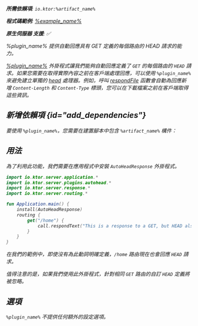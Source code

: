 [//]: # (title: AutoHeadResponse)

<var name="plugin_name" value="AutoHeadResponse"/>
<var name="artifact_name" value="ktor-server-auto-head-response"/>
<primary-label ref="server-plugin"/>

<tldr>
<p>
<b>所需依賴項</b>: <code>io.ktor:%artifact_name%</code>
</p>
<var name="example_name" value="autohead"/>
<p>
    <b>程式碼範例</b>:
    <a href="https://github.com/ktorio/ktor-documentation/tree/%ktor_version%/codeSnippets/snippets/%example_name%">
        %example_name%
    </a>
</p>
<p>
    <b><Links href="/ktor/server-native" summary="Ktor 支援 Kotlin/Native，並允許您在沒有額外執行時或虛擬機器下執行伺服器。">原生伺服器</Links> 支援</b>: ✅
</p>
</tldr>

<link-summary>
%plugin_name% 提供自動回應具有 GET 定義的每個路由的 HEAD 請求的能力。
</link-summary>

[%plugin_name%](https://api.ktor.io/ktor-server/ktor-server-plugins/ktor-server-auto-head-response/io.ktor.server.plugins.autohead/-auto-head-response.html) 外掛程式讓我們能夠自動回應定義了 `GET` 的每個路由的 `HEAD` 請求。如果您需要在取得實際內容之前在客戶端處理回應，可以使用 `%plugin_name%` 來避免建立單獨的 [head](server-routing.md#define_route) 處理器。例如，呼叫 [respondFile](server-responses.md#file) 函數會自動為回應新增 `Content-Length` 和 `Content-Type` 標頭，您可以在下載檔案之前在客戶端取得這些資訊。

## 新增依賴項 {id="add_dependencies"}

<p>
    要使用 <code>%plugin_name%</code>，您需要在建置腳本中包含 <code>%artifact_name%</code> 構件：
</p>
<Tabs group="languages">
    <TabItem title="Gradle (Kotlin)" group-key="kotlin">
        <code-block lang="Kotlin" code="            implementation(&quot;io.ktor:%artifact_name%:$ktor_version&quot;)"/>
    </TabItem>
    <TabItem title="Gradle (Groovy)" group-key="groovy">
        <code-block lang="Groovy" code="            implementation &quot;io.ktor:%artifact_name%:$ktor_version&quot;"/>
    </TabItem>
    <TabItem title="Maven" group-key="maven">
        <code-block lang="XML" code="            &lt;dependency&gt;&#10;                &lt;groupId&gt;io.ktor&lt;/groupId&gt;&#10;                &lt;artifactId&gt;%artifact_name%-jvm&lt;/artifactId&gt;&#10;                &lt;version&gt;${ktor_version}&lt;/version&gt;&#10;            &lt;/dependency&gt;"/>
    </TabItem>
</Tabs>

## 用法
為了利用此功能，我們需要在應用程式中安裝 `AutoHeadResponse` 外掛程式。

```kotlin
import io.ktor.server.application.*
import io.ktor.server.plugins.autohead.*
import io.ktor.server.response.*
import io.ktor.server.routing.*

fun Application.main() {
    install(AutoHeadResponse)
    routing {
        get("/home") {
            call.respondText("This is a response to a GET, but HEAD also works")
        }
    }
}
```

在我們的範例中，即使沒有為此動詞明確定義，`/home` 路由現在也會回應 `HEAD` 請求。

值得注意的是，如果我們使用此外掛程式，針對相同 `GET` 路由的自訂 `HEAD` 定義將被忽略。

## 選項
`%plugin_name%` 不提供任何額外的設定選項。